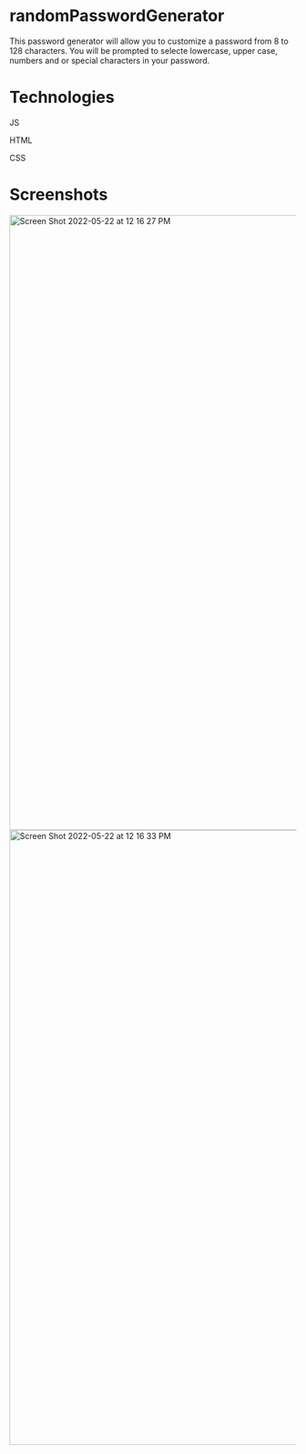 # randomPasswordGenerator

This password generator will allow you to customize a password from 8 to 128 characters.   You will be prompted to selecte lowercase, upper case, numbers and or special characters in your password. 

# Technologies

JS

HTML

CSS

# Screenshots

 
<img width="1080" alt="Screen Shot 2022-05-22 at 12 16 27 PM" src="https://user-images.githubusercontent.com/103855578/169708250-f794eaf3-5175-4313-841e-5c785b1e2894.png">

<img width="1080" alt="Screen Shot 2022-05-22 at 12 16 33 PM" src="https://user-images.githubusercontent.com/103855578/169708256-f1f1c8a5-3c0e-4283-accc-54ce3fdb6570.png">

